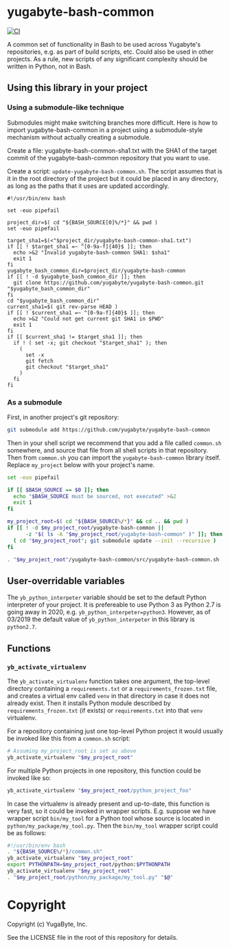 # yugabyte-bash-common

[![CI](https://github.com/yugabyte/yugabyte-bash-common/workflows/CI/badge.svg)](https://github.com/yugabyte/yugabyte-bash-common/actions?query=workflow%3ACI)

A common set of functionality in Bash to be used across Yugabyte's repositories, e.g. as part of
build scripts, etc. Could also be used in other projects. As a rule, new scripts of any significant
complexity should be written in Python, not in Bash.

## Using this library in your project

### Using a submodule-like technique

Submodules might make switching branches more difficult. Here is how to import yugabyte-bash-common in a project using a submodule-style mechanism without actually creating a submodule.

Create a file: yugabyte-bash-common-sha1.txt with the SHA1 of the target commit of the yugabyte-bash-common repository that you want to use.

Create a script: `update-yugabyte-bash-common.sh`. The script assumes that is it in the root directory of the project but it could be placed in any directory, as long as the paths that it uses are updated accordingly.
```
#!/usr/bin/env bash

set -euo pipefail

project_dir=$( cd "${BASH_SOURCE[0]%/*}" && pwd )
set -euo pipefail

target_sha1=$(<"$project_dir/yugabyte-bash-common-sha1.txt")
if [[ ! $target_sha1 =~ ^[0-9a-f]{40}$ ]]; then
  echo >&2 "Invalid yugabyte-bash-common SHA1: $sha1"
  exit 1
fi
yugabyte_bash_common_dir=$project_dir/yugabyte-bash-common
if [[ ! -d $yugabyte_bash_common_dir ]]; then
  git clone https://github.com/yugabyte/yugabyte-bash-common.git "$yugabyte_bash_common_dir"
fi
cd "$yugabyte_bash_common_dir"
current_sha1=$( git rev-parse HEAD )
if [[ ! $current_sha1 =~ ^[0-9a-f]{40}$ ]]; then
  echo >&2 "Could not get current git SHA1 in $PWD"
  exit 1
fi
if [[ $current_sha1 != $target_sha1 ]]; then
  if ! ( set -x; git checkout "$target_sha1" ); then
    (
      set -x
      git fetch
      git checkout "$target_sha1"
    )
  fi
fi
```

### As a submodule
First, in another project's git repository:
```bash
git submodule add https://github.com/yugabyte/yugabyte-bash-common
```

Then in your shell script we recommend that you add a file called `common.sh` somewhere, and source
that file from all shell scripts in that repository. Then from `common.sh` you can import the
`yugabyte-bash-common` library itself. Replace `my_project` below with your project's name.

```bash
set -euo pipefail

if [[ $BASH_SOURCE == $0 ]]; then
  echo "$BASH_SOURCE must be sourced, not executed" >&2
  exit 1
fi

my_project_root=$( cd "${BASH_SOURCE%/*}" && cd .. && pwd )
if [[ ! -d $my_project_root/yugabyte-bash-common || 
      -z "$( ls -A "$my_project_root/yugabyte-bash-common" )" ]]; then
  ( cd "$my_project_root"; git submodule update --init --recursive )
fi

. "$my_project_root"/yugabyte-bash-common/src/yugabyte-bash-common.sh

```


## User-overridable variables

The `yb_python_interpeter` variable should be set to the default Python interpreter of your
project. It is prefereable to use Python 3 as Python 2.7 is going away in 2020,
e.g. `yb_python_interpeter=python3`. However, as of 03/2019 the default value of
`yb_python_interpeter` in this library is `python2.7`.

## Functions

### `yb_activate_virtualenv`

The `yb_activate_virtualenv` function takes one argument, the top-level directory containing
a `requirements.txt` or a `requirements_frozen.txt` file, and creates a virtual env called
`venv` in that directory in case it does not already exist. Then it installs Python module
described by `requirements_frozen.txt` (if exists) or `requirements.txt` into that `venv`
virtualenv.

For a repository containing just one top-level Python project it would usually be invoked
like this from a `common.sh` script:

```bash
# Assuming my_project_root is set as above
yb_activate_virtualenv "$my_project_root"
```

For multiple Python projects in one repository, this function could be invoked like so:

```bash
yb_activate_virtualenv "$my_project_root/python_project_foo"
```

In case the virtualenv is already present and up-to-date, this function is very fast, so
it could be invoked in wrapper scripts. E.g. suppose we have wrapper script `bin/my_tool`
for a Python tool whose source is located in `python/my_package/my_tool.py`. Then
the `bin/my_tool` wrapper script could be as follows:

```bash
#!/usr/bin/env bash
. "${BASH_SOURCE%/*}/common.sh"
yb_activate_virtualenv "$my_project_root"
export PYTHONPATH=$my_project_root/python:$PYTHONPATH
yb_activate_virtualenv "$my_project_root"
. "$my_project_root/python/my_package/my_tool.py" "$@"
```

# Copyright

Copyright (c) YugaByte, Inc.

See the LICENSE file in the root of this repository for details.
